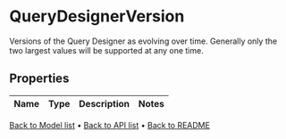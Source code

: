 # QueryDesignerVersion

Versions of the Query Designer as evolving over time.  Generally only the two largest values will be supported at any one time.
## Properties
Name | Type | Description | Notes
------------ | ------------- | ------------- | -------------
[Back to Model list](../README.md#documentation-for-models) &#8226; [Back to API list](../README.md#documentation-for-api-endpoints) &#8226; [Back to README](../README.md)

